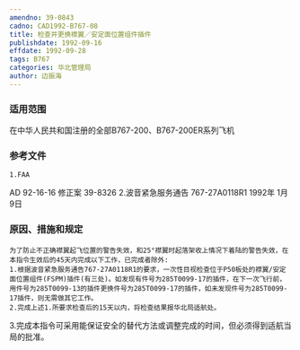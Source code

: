 ```yaml
---
amendno: 39-0843
cadno: CAD1992-B767-08
title: 检查并更换襟翼／安定面位置组件插件
publishdate: 1992-09-16
effdate: 1992-09-28
tags: B767
categories: 华北管理局
author: 边振海
---
```


### 适用范围 
在中华人民共和国注册的全部B767-200、B767-200ER系列飞机

### 参考文件
    1.FAA 
AD 92-16-16  修正案 39-8326 
    2.波音紧急服务通告 767-27A0118R1  1992年 1月 9日


### 原因、措施和规定 
    为了防止不正确襟翼起飞位置的警告失效，和25°襟翼时起落架收上情况下着陆的警告失效，在本指令生效后的45天内完成以下工作，已完成者除外: 
    1.根据波音紧急服务通告767-27A0118R1的要求，一次性目视检查位于P50板处的襟翼/安定面位置组件(FSPM)插件(有三处)。如发现有件号为285T0099-17的插件，在下一次飞行前，用件号为285T0099-13的插件更换件号为285T0099-17的插件，如未发现件号为285T0099-17插件，则无需做其它工作。 
    2.完成上述1.所要求检查后的15天以内，将检查结果报华北局适航处。 
3.完成本指令可采用能保证安全的替代方法或调整完成的时间，但必须得到适航当局的批准。

  

